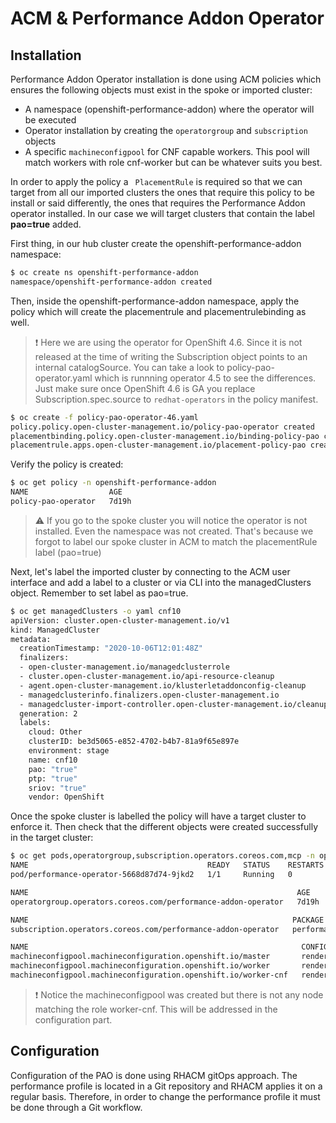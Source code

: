 # ACM & Performance Addon Operator

## Installation

Performance Addon Operator installation is done using ACM policies which ensures the following objects must exist in the spoke or imported cluster:

* A namespace (openshift-performance-addon) where the operator will be executed 
* Operator installation by creating the  `operatorgroup` and `subscription` objects
* A specific `machineconfigpool` for CNF capable workers. This pool will match workers with role cnf-worker but can be whatever suits you best.

In order to apply the policy a ` PlacementRule` is required so that we can target from all our imported clusters the ones that require this policy to be install or said differently, the ones that requires the Performance Addon operator installed. In our case we will target clusters that contain the label **pao=true** added.

First thing, in our hub cluster create the openshift-performance-addon namespace:

```sh
$ oc create ns openshift-performance-addon
namespace/openshift-performance-addon created
```
Then, inside the openshift-performance-addon namespace, apply the policy which will create the placementrule and placementrulebinding as well.

> :exclamation: Here we are using the operator for OpenShift 4.6. Since it is not released at the time of writing the Subscription object points to an internal catalogSource. You can take a look to policy-pao-operator.yaml which is runnning operator 4.5 to see the differences. Just make sure once OpenShift 4.6 is GA you replace Subscription.spec.source to `redhat-operators` in the policy manifest.


```sh
$ oc create -f policy-pao-operator-46.yaml 
policy.policy.open-cluster-management.io/policy-pao-operator created
placementbinding.policy.open-cluster-management.io/binding-policy-pao created
placementrule.apps.open-cluster-management.io/placement-policy-pao created
```

Verify the policy is created:

```sh
$ oc get policy -n openshift-performance-addon
NAME                  AGE
policy-pao-operator   7d19h
```

> :warning: If you go to the spoke cluster you will notice the operator is not installed. Even the namespace was not created. That's because we forgot to label our spoke cluster in ACM to match the placementRule label (pao=true)


Next, let's label the imported cluster by connecting to the ACM user interface and add a label to a cluster or via CLI into the managedClusters object. Remember to set label as pao=true.

```sh
$ oc get managedClusters -o yaml cnf10
apiVersion: cluster.open-cluster-management.io/v1
kind: ManagedCluster
metadata:
  creationTimestamp: "2020-10-06T12:01:48Z"
  finalizers:
  - open-cluster-management.io/managedclusterrole
  - cluster.open-cluster-management.io/api-resource-cleanup
  - agent.open-cluster-management.io/klusterletaddonconfig-cleanup
  - managedclusterinfo.finalizers.open-cluster-management.io
  - managedcluster-import-controller.open-cluster-management.io/cleanup
  generation: 2
  labels:
    cloud: Other
    clusterID: be3d5065-e852-4702-b4b7-81a9f65e897e
    environment: stage
    name: cnf10
    pao: "true"
    ptp: "true"
    sriov: "true"
    vendor: OpenShift
```

Once the spoke cluster is labelled the policy will have a target cluster to enforce it. Then check that the different objects were created successfully in the target cluster:

```sh
$ oc get pods,operatorgroup,subscription.operators.coreos.com,mcp -n openshift-performance-addon
NAME                                        READY   STATUS    RESTARTS   AGE
pod/performance-operator-5668d87d74-9jkd2   1/1     Running   0          7d

NAME                                                            AGE
operatorgroup.operators.coreos.com/performance-addon-operator   7d19h

NAME                                                           PACKAGE                      SOURCE                       CHANNEL
subscription.operators.coreos.com/performance-addon-operator   performance-addon-operator   performance-addon-operator   4.6

NAME                                                             CONFIG                                                 UPDATED   UPDATING   DEGRADED   MACHINECOUNT   READYMACHINECOUNT   UPDATEDMACHINECOUNT   DEGRADEDMACHINECOUNT   AGE
machineconfigpool.machineconfiguration.openshift.io/master       rendered-master-8c55ecb54824e28391c5c144b3fc9244       True      False      False      3              3                   3                     0                      9d
machineconfigpool.machineconfiguration.openshift.io/worker       rendered-worker-cfbd41056108b83f3a52eae8c7acf303       True      False      False      2              2                   2                     0                      9d
machineconfigpool.machineconfiguration.openshift.io/worker-cnf   rendered-worker-cnf-f1078562e383cf87e9bd4cea93efcd3c   True      False      False      0              0                   0                     0                      7d19h
```

> :exclamation: Notice the machineconfigpool was created but there is not any node matching the role worker-cnf. This will be addressed in the configuration part.

## Configuration

Configuration of the PAO is done using RHACM gitOps approach. The performance profile is located in a Git repository and RHACM applies it on a regular basis. Therefore, in order to change the performance profile it must be done through a Git workflow.

